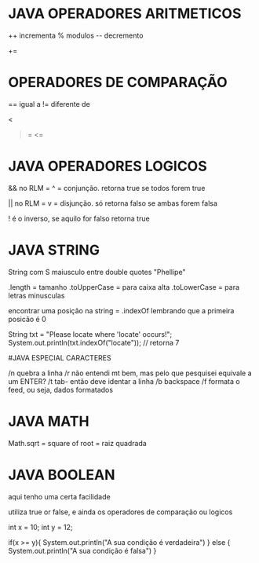 # JAVA OPERADORES ARITMETICOS

++ incrementa
% modulos
-- decremento

+=


# OPERADORES DE COMPARAÇÃO

== igual a
!= diferente de
>
<
>=
<=

# JAVA OPERADORES LOGICOS

&& no RLM = ^ = conjunção. retorna true se todos forem true

|| no RLM = v = disjunção. só retorna falso se ambas forem falsa

! é o inverso, se aquilo for falso retorna true

# JAVA STRING

String com S maiusculo entre double quotes "Phellipe"

.length = tamanho
.toUpperCase = para caixa alta
.toLowerCase = para letras minusculas

encontrar uma posição na string = .indexOf
    lembrando que a primeira posicão é 0

String txt = "Please locate where 'locate' occurs!";
System.out.println(txt.indexOf("locate")); // retorna 7

#JAVA ESPECIAL CARACTERES

/n quebra a linha
/r não entendi mt bem, mas pelo que pesquisei equivale a um ENTER?
/t tab- então deve identar a linha
/b backspace
/f formata o feed, ou seja, dados formatados

# JAVA MATH

Math.sqrt = square of root = raiz quadrada

# JAVA BOOLEAN

aqui tenho uma certa facilidade

utiliza true or false, e ainda os operadores de comparação ou logicos

int x = 10;
int y = 12;

if(x >= y){
    System.out.println("A sua condição é verdadeira")
} else {
    System.out.println("A sua condição é falsa")
}
